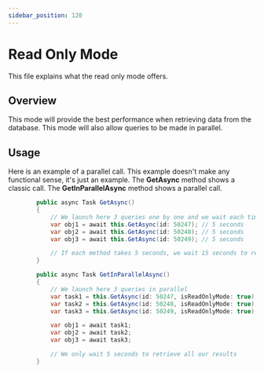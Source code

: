 ```yaml
---
sidebar_position: 120
---
```


# Read Only Mode

This file explains what the read only mode offers.

## Overview

This mode will provide the best performance when retrieving data from the database. This mode will also allow queries to be made in parallel.

## Usage

Here is an example of a parallel call. This example doesn't make any functional sense, it's just an example.
The **GetAsync** method shows a classic call.
The **GetInParallelAsync** method shows a parallel call.

``` csharp
        public async Task GetAsync()
        {
            // We launch here 3 queries one by one and we wait each time for the result
            var obj1 = await this.GetAsync(id: 50247); // 5 seconds
            var obj2 = await this.GetAsync(id: 50248); // 5 seconds
            var obj3 = await this.GetAsync(id: 50249); // 5 seconds

            // If each method takes 5 seconds, we wait 15 seconds to retrieve all our results
        }

        public async Task GetInParallelAsync()
        {
            // We launch here 3 queries in parallel
            var task1 = this.GetAsync(id: 50247, isReadOnlyMode: true); // 5 seconds
            var task2 = this.GetAsync(id: 50248, isReadOnlyMode: true); // 5 seconds
            var task3 = this.GetAsync(id: 50249, isReadOnlyMode: true); // 5 seconds

            var obj1 = await task1;
            var obj2 = await task2;
            var obj3 = await task3;

            // We only wait 5 seconds to retrieve all our results
        }
```
